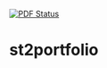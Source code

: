 [![PDF Status](https://www.sharelatex.com/github/repos/kRITZCREEK/st2portfolio/builds/latest/badge.svg)](https://www.sharelatex.com/github/repos/kRITZCREEK/st2portfolio/builds/latest/output.pdf)
# st2portfolio
